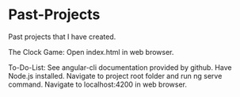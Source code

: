 # Past-Projects
Past projects that I have created.

The Clock Game: Open index.html in web browser.

To-Do-List: See angular-cli documentation provided by github.
            Have Node.js installed.
            Navigate to project root folder and run ng serve command.
            Navigate to localhost:4200 in web browser.
